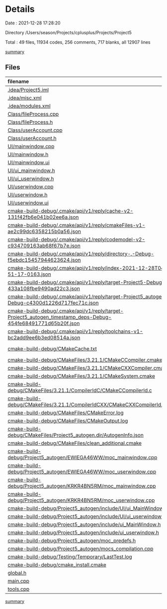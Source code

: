 # Details

Date : 2021-12-28 17:28:20

Directory /Users/season/Projects/cplusplus/Projects/Project5

Total : 49 files,  11934 codes, 256 comments, 717 blanks, all 12907 lines

[summary](results.md)

## Files
| filename | language | code | comment | blank | total |
| :--- | :--- | ---: | ---: | ---: | ---: |
| [.idea/Project5.iml](/.idea/Project5.iml) | XML | 2 | 0 | 0 | 2 |
| [.idea/misc.xml](/.idea/misc.xml) | XML | 4 | 0 | 0 | 4 |
| [.idea/modules.xml](/.idea/modules.xml) | XML | 8 | 0 | 0 | 8 |
| [Class/fileProcess.cpp](/Class/fileProcess.cpp) | C++ | 16 | 3 | 7 | 26 |
| [Class/fileProcess.h](/Class/fileProcess.h) | C++ | 20 | 3 | 6 | 29 |
| [Class/userAccount.cpp](/Class/userAccount.cpp) | C++ | 34 | 7 | 9 | 50 |
| [Class/userAccount.h](/Class/userAccount.h) | C++ | 18 | 3 | 6 | 27 |
| [UI/mainwindow.cpp](/UI/mainwindow.cpp) | C++ | 40 | 5 | 18 | 63 |
| [UI/mainwindow.h](/UI/mainwindow.h) | C++ | 18 | 3 | 11 | 32 |
| [UI/mainwindow.ui](/UI/mainwindow.ui) | XML | 32 | 0 | 1 | 33 |
| [UI/ui_mainwindow.h](/UI/ui_mainwindow.h) | C++ | 80 | 9 | 31 | 120 |
| [UI/ui_userwindow.h](/UI/ui_userwindow.h) | C++ | 48 | 7 | 13 | 68 |
| [UI/userwindow.cpp](/UI/userwindow.cpp) | C++ | 9 | 4 | 7 | 20 |
| [UI/userwindow.h](/UI/userwindow.h) | C++ | 15 | 3 | 11 | 29 |
| [UI/userwindow.ui](/UI/userwindow.ui) | XML | 68 | 0 | 1 | 69 |
| [cmake-build-debug/.cmake/api/v1/reply/cache-v2-131f42fb6e041b02ee6a.json](/cmake-build-debug/.cmake/api/v1/reply/cache-v2-131f42fb6e041b02ee6a.json) | JSON | 5,551 | 0 | 1 | 5,552 |
| [cmake-build-debug/.cmake/api/v1/reply/cmakeFiles-v1-ae2c99dc6358215b0a56.json](/cmake-build-debug/.cmake/api/v1/reply/cmakeFiles-v1-ae2c99dc6358215b0a56.json) | JSON | 1,091 | 0 | 1 | 1,092 |
| [cmake-build-debug/.cmake/api/v1/reply/codemodel-v2-c934709163ab68f67b7e.json](/cmake-build-debug/.cmake/api/v1/reply/codemodel-v2-c934709163ab68f67b7e.json) | JSON | 78 | 0 | 1 | 79 |
| [cmake-build-debug/.cmake/api/v1/reply/directory-.-Debug-f5ebdc15457944623624.json](/cmake-build-debug/.cmake/api/v1/reply/directory-.-Debug-f5ebdc15457944623624.json) | JSON | 14 | 0 | 1 | 15 |
| [cmake-build-debug/.cmake/api/v1/reply/index-2021-12-28T04-51-17-0163.json](/cmake-build-debug/.cmake/api/v1/reply/index-2021-12-28T04-51-17-0163.json) | JSON | 108 | 0 | 1 | 109 |
| [cmake-build-debug/.cmake/api/v1/reply/target-Project5-Debug-433a108fbe9490ad22c3.json](/cmake-build-debug/.cmake/api/v1/reply/target-Project5-Debug-433a108fbe9490ad22c3.json) | JSON | 385 | 0 | 1 | 386 |
| [cmake-build-debug/.cmake/api/v1/reply/target-Project5_autogen-Debug-c4300d1226d717fec71c.json](/cmake-build-debug/.cmake/api/v1/reply/target-Project5_autogen-Debug-c4300d1226d717fec71c.json) | JSON | 71 | 0 | 1 | 72 |
| [cmake-build-debug/.cmake/api/v1/reply/target-Project5_autogen_timestamp_deps-Debug-454fe68491771d65b20f.json](/cmake-build-debug/.cmake/api/v1/reply/target-Project5_autogen_timestamp_deps-Debug-454fe68491771d65b20f.json) | JSON | 58 | 0 | 1 | 59 |
| [cmake-build-debug/.cmake/api/v1/reply/toolchains-v1-bc2add9ee6b3ed08514a.json](/cmake-build-debug/.cmake/api/v1/reply/toolchains-v1-bc2add9ee6b3ed08514a.json) | JSON | 88 | 0 | 1 | 89 |
| [cmake-build-debug/CMakeCache.txt](/cmake-build-debug/CMakeCache.txt) | CMake Cache | 1,030 | 0 | 79 | 1,109 |
| [cmake-build-debug/CMakeFiles/3.21.1/CMakeCCompiler.cmake](/cmake-build-debug/CMakeFiles/3.21.1/CMakeCCompiler.cmake) | CMake | 63 | 0 | 18 | 81 |
| [cmake-build-debug/CMakeFiles/3.21.1/CMakeCXXCompiler.cmake](/cmake-build-debug/CMakeFiles/3.21.1/CMakeCXXCompiler.cmake) | CMake | 72 | 0 | 20 | 92 |
| [cmake-build-debug/CMakeFiles/3.21.1/CMakeSystem.cmake](/cmake-build-debug/CMakeFiles/3.21.1/CMakeSystem.cmake) | CMake | 10 | 0 | 6 | 16 |
| [cmake-build-debug/CMakeFiles/3.21.1/CompilerIdC/CMakeCCompilerId.c](/cmake-build-debug/CMakeFiles/3.21.1/CompilerIdC/CMakeCCompilerId.c) | C | 615 | 61 | 132 | 808 |
| [cmake-build-debug/CMakeFiles/3.21.1/CompilerIdCXX/CMakeCXXCompilerId.cpp](/cmake-build-debug/CMakeFiles/3.21.1/CompilerIdCXX/CMakeCXXCompilerId.cpp) | C++ | 603 | 63 | 130 | 796 |
| [cmake-build-debug/CMakeFiles/CMakeError.log](/cmake-build-debug/CMakeFiles/CMakeError.log) | Log | 16 | 0 | 7 | 23 |
| [cmake-build-debug/CMakeFiles/CMakeOutput.log](/cmake-build-debug/CMakeFiles/CMakeOutput.log) | Log | 272 | 0 | 43 | 315 |
| [cmake-build-debug/CMakeFiles/Project5_autogen.dir/AutogenInfo.json](/cmake-build-debug/CMakeFiles/Project5_autogen.dir/AutogenInfo.json) | JSON | 378 | 0 | 1 | 379 |
| [cmake-build-debug/CMakeFiles/clean_additional.cmake](/cmake-build-debug/CMakeFiles/clean_additional.cmake) | CMake | 9 | 0 | 2 | 11 |
| [cmake-build-debug/Project5_autogen/EWIEGA46WW/moc_mainwindow.cpp](/cmake-build-debug/Project5_autogen/EWIEGA46WW/moc_mainwindow.cpp) | C++ | 100 | 10 | 17 | 127 |
| [cmake-build-debug/Project5_autogen/EWIEGA46WW/moc_userwindow.cpp](/cmake-build-debug/Project5_autogen/EWIEGA46WW/moc_userwindow.cpp) | C++ | 75 | 8 | 16 | 99 |
| [cmake-build-debug/Project5_autogen/KRKR4BN5RM/moc_mainwindow.cpp](/cmake-build-debug/Project5_autogen/KRKR4BN5RM/moc_mainwindow.cpp) | C++ | 100 | 10 | 17 | 127 |
| [cmake-build-debug/Project5_autogen/KRKR4BN5RM/moc_userwindow.cpp](/cmake-build-debug/Project5_autogen/KRKR4BN5RM/moc_userwindow.cpp) | C++ | 75 | 8 | 16 | 99 |
| [cmake-build-debug/Project5_autogen/include/UI/ui_MainWindow.h](/cmake-build-debug/Project5_autogen/include/UI/ui_MainWindow.h) | C++ | 33 | 7 | 13 | 53 |
| [cmake-build-debug/Project5_autogen/include/UI/ui_userwindow.h](/cmake-build-debug/Project5_autogen/include/UI/ui_userwindow.h) | C++ | 48 | 7 | 13 | 68 |
| [cmake-build-debug/Project5_autogen/include/ui_MainWindow.h](/cmake-build-debug/Project5_autogen/include/ui_MainWindow.h) | C++ | 33 | 7 | 13 | 53 |
| [cmake-build-debug/Project5_autogen/include/ui_userwindow.h](/cmake-build-debug/Project5_autogen/include/ui_userwindow.h) | C++ | 48 | 7 | 13 | 68 |
| [cmake-build-debug/Project5_autogen/moc_predefs.h](/cmake-build-debug/Project5_autogen/moc_predefs.h) | C++ | 385 | 0 | 1 | 386 |
| [cmake-build-debug/Project5_autogen/mocs_compilation.cpp](/cmake-build-debug/Project5_autogen/mocs_compilation.cpp) | C++ | 2 | 1 | 1 | 4 |
| [cmake-build-debug/Testing/Temporary/LastTest.log](/cmake-build-debug/Testing/Temporary/LastTest.log) | Log | 3 | 0 | 1 | 4 |
| [cmake-build-debug/cmake_install.cmake](/cmake-build-debug/cmake_install.cmake) | CMake | 42 | 0 | 8 | 50 |
| [global.h](/global.h) | C++ | 17 | 3 | 7 | 27 |
| [main.cpp](/main.cpp) | C++ | 12 | 5 | 5 | 22 |
| [tools.cpp](/tools.cpp) | C++ | 37 | 12 | 8 | 57 |

[summary](results.md)